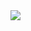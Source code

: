 <img src="https://github-readme-stats.vercel.app/api?username=radkill&show_icons=true&hide_border=true&theme=dark">
